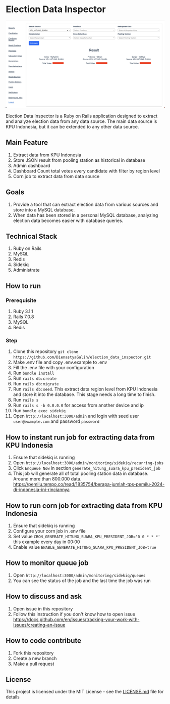 # Election Data Inspector

![Dashboard](docs/images/dashboard.png)

Election Data Inspector is a Ruby on Rails application designed to extract and analyze election data from any data source. The main data source is KPU Indonesia, but it can be extended to any other data source.

## Main Feature
1. Extract data from KPU Indonesia
2. Store JSON result from pooling station as historical in database
3. Admin dashboard 
4. Dashboard Count total votes every candidate with filter by region level
5. Corn job to extract data from data source


## Goals
1. Provide a tool that can extract election data from various sources and store into a MySQL database.
2. When data has been stored in a personal MySQL database, analyzing election data becomes easier with database queries.

## Technical Stack
1. Ruby on Rails
2. MySQL
3. Redis
4. Sidekiq
5. Administrate

## How to run
### Prerequisite
1. Ruby 3.1.1
2. Rails 7.0.8
3. MySQL
4. Redis

### Step
1. Clone this repository `git clone https://github.com/DienastyaGalih/election_data_inspector.git`
2. Make .env file and copy .env.example to .env
3. Fill the .env file with your configuration
4. Run `bundle install`
5. Run `rails db:create`
6. Run `rails db:migrate`
7. Run `rails db:seed`. This extract data region level from KPU Indonesia and store it into the database. This stage needs a long time to finish.
8. Run `rails s`
8. Run `rails s -b 0.0.0.0` for access from another device and ip
9. Run `bundle exec sidekiq`
10. Open `http://localhost:3000/admin` and login with seed user `user@example.com` and password `password`


## How to instant run job for extracting data from KPU Indonesia
1. Ensure that sidekiq is running
2. Open `http://localhost:3000/admin/monitoring/sidekiq/recurring-jobs`
3. Click `Enqueue Now` in section `generate_hitung_suara_kpu_president_job`
4. This job will generate all of total pooling station data in database. Around more than 800.000 data. https://pemilu.tempo.co/read/1835754/berapa-jumlah-tps-pemilu-2024-di-indonesia-ini-rinciannya

## How to run corn job for extracting data from KPU Indonesia
1. Ensure that sidekiq is running
2. Configure your corn job in .env file
3. Set value `CRON_GENERATE_HITUNG_SUARA_KPU_PRESIDENT_JOB='0 0 * * *'` this example every day in 00:00
4. Enable value `ENABLE_GENERATE_HITUNG_SUARA_KPU_PRESIDENT_JOB=true`

## How to monitor queue job
1. Open `http://localhost:3000/admin/monitoring/sidekiq/queues`
2. You can see the status of the job and the last time the job was run

## How to discuss and ask
1. Open issue in this repository
2. Follow this instruction if you don't know how to open issue https://docs.github.com/en/issues/tracking-your-work-with-issues/creating-an-issue

## How to code contribute
1. Fork this repository
2. Create a new branch
3. Make a pull request

## License
This project is licensed under the MIT License - see the [LICENSE.md](LICENSE.md) file for details
